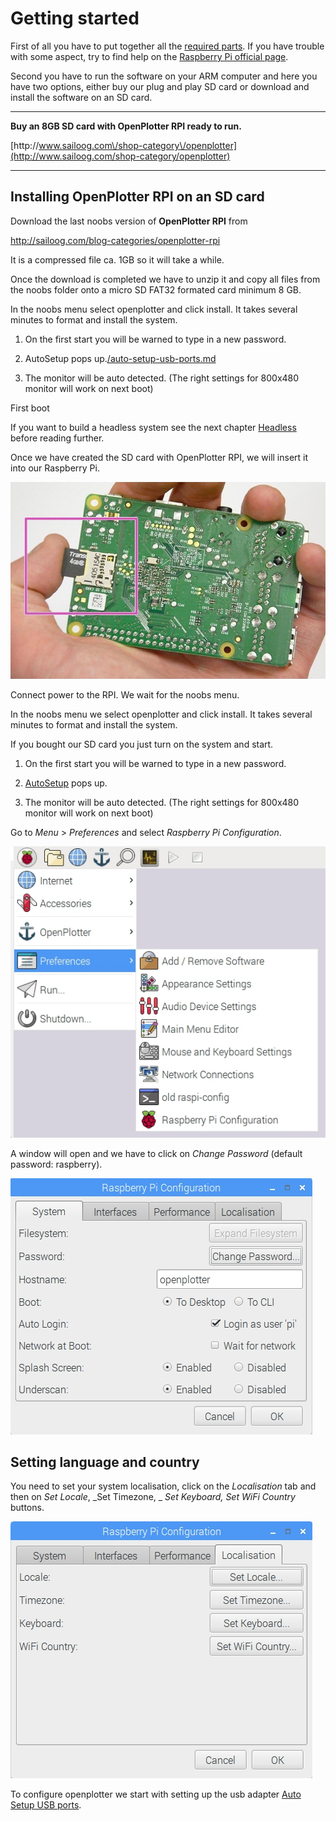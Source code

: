 # Getting started

First of all you have to put together all the [required parts](what_do_you_need.md). If you have trouble with some aspect, try to find help on the [Raspberry Pi official page](https://www.raspberrypi.org/help/).

Second you have to run the software on your ARM computer and here you have two options, either buy our plug and play SD card or download and install the software on an SD card.

---

**Buy an 8GB SD card with OpenPlotter RPI ready to run.**

[http:\/\/www.sailoog.com\/shop-category\/openplotter](http://www.sailoog.com/shop-category/openplotter)

---

## Installing OpenPlotter RPI on an SD card

Download the last noobs version of **OpenPlotter RPI** from

[http:\/\/sailoog.com\/blog-categories\/openplotter-rpi](http://sailoog.com/blog-categories/openplotter-rpi)

It is a compressed file ca. 1GB so it will take a while.

Once the download is completed we have to unzip it and copy all files from the noobs folder onto a micro SD FAT32 formated card minimum 8 GB.

In the noobs menu select openplotter and click install. It takes several minutes to format and install the system.

1. On the first start you will be warned to type in a new password.

2. AutoSetup pops up.[/auto-setup-usb-ports.md](/auto-setup-usb-ports.md)

3. The monitor will be auto detected. \(The right settings for 800x480 monitor will work on next boot\)


First boot

If you want to build a headless system see the next chapter [Headless](headless.md) before reading further.

Once we have created the SD card with OpenPlotter RPI, we will insert it into our Raspberry Pi.

![](boot1.png)

Connect power to the RPI. We wait for the noobs menu.

In the noobs menu we select openplotter and click install. It takes several minutes to format and install the system.

If you bought our SD card you just turn on the system and start.

1. On the first start you will be warned to type in a new password.

2. [AutoSetup](/auto-setup-usb-ports.md) pops up.

3. The monitor will be auto detected. \(The right settings for 800x480 monitor will work on next boot\)


Go to _Menu_ &gt; _Preferences_ and select _Raspberry Pi Configuration_.

![](/assets/screenshot.82.jpg)

A window will open and we have to click on _Change Password_ \(default password: raspberry\).

![](/assets/screenshot.85.jpg)

## Setting language and country

You need to set your system localisation, click on the _Localisation_ tab and then on _Set Locale_, _Set Timezone, _ _Set Keyboard, Set WiFi Country_ buttons.

![](/assets/screenshot.84.jpg)

To configure openplotter we start with setting up the usb adapter [Auto Setup USB ports](/auto-setup-usb-ports.md).

